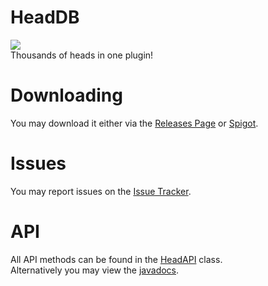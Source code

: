 # HeadDB
[![](https://jitpack.io/v/TheSilentPro/HeadDB.svg)](https://jitpack.io/#TheSilentPro/HeadDB) <br>
Thousands of heads in one plugin!

# Downloading
You may download it either via the [Releases Page](https://github.com/TheSilentPro/HeadDB/releases) or [Spigot](https://www.spigotmc.org/resources/free-headdb-head-database.84967/).

# Issues
You may report issues on the [Issue Tracker](https://github.com/TheSilentPro/HeadDB/issues).

# API
All API methods can be found in the [HeadAPI](https://github.com/TheSilentPro/HeadDB/blob/master/src/main/java/tsp/headdb/core/api/HeadAPI.java) class. <br>
Alternatively you may view the [javadocs](https://javadocs.pages.dev/headdb/4.0.0/tsp/headdb/api/HeadAPI).
